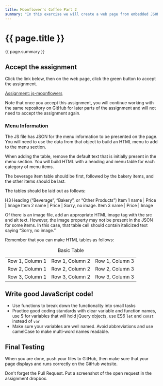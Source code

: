 ```yaml
---
title: Moonflower's Coffee Part 2
summary: "In this exercise we will create a web page from embedded JSON data. "
---
```


# {{ page.title }}
{{ page.summary }}


## Accept the assignment
Click the link below, then on the web page, click the green button to accept the assignment.

[Assignment: js-moonflowers]( https://classroom.github.com/a/NagdYc2F )

Note that once you accept this assignment, you will continue working with the same repository on GitHub for later parts of the assignment and will not need to accept the assignment again.


### Menu Information
The JS file has JSON for the menu information to be presented on the page. You will need to use the data from that object to build an HTML menu to add to the menu section.  

When adding the table, remove the default text that is initially present in the menu section. You will build HTML with a heading and menu table for each category of menu items.

The beverage item table should be first, followed by the bakery items, and the other items should be last.  

The tables should be laid out as follows:

H3 Heading (“Beverage”, “Bakery”, or “Other Products”)
Item 1 name | Price | Image
Item 2 name | Price | Sorry, no image.
Item 3 name | Price | Image

Of there is an image file, add an appropriate HTML image tag with the src and alt text.  However, the image property may not be present in the JSON for some items. In this case, that table cell should contain italicized text saying “Sorry, no image.”

Remember that you can make HTML tables as follows:
<table>
    <caption>Basic Table</caption>
    <tr>
        <td>Row 1, Column 1</td><td>Row 1, Column 2</td><td>Row 1, Column 3</td>
    </tr>
    <tr>
        <td>Row 2, Column 1</td><td>Row 2, Column 2</td><td>Row 2, Column 3</td>
    </tr>
    <tr>
        <td>Row 3, Column 1</td><td>Row 3, Column 2</td><td>Row 3, Column 3</td>
    </tr>
</table>


## Write good JavaScript code!

- Use functions to break down the functionality into small tasks
- Practice good coding standards with clear variable and function names, use $ for variables that will hold jQuery objects, use ES6 `let` and `const` instead of `var`
- Make sure your variables are well named.  Avoid abbreviations and use camelCase to make multi-word names readable.

## Final Testing
When you are done, push your files to GitHub, then make sure that your page displays and runs correctly on the GitHub website.  

Don't forget the Pull Request.  Put a screenshot of the open request in the assignment dropbox.
